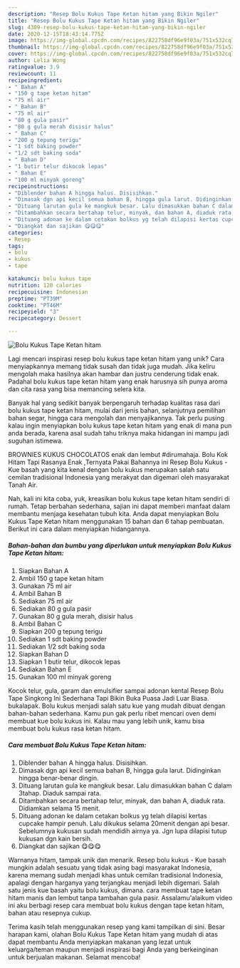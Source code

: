 ```yaml
---
description: "Resep Bolu Kukus Tape Ketan hitam yang Bikin Ngiler"
title: "Resep Bolu Kukus Tape Ketan hitam yang Bikin Ngiler"
slug: 4309-resep-bolu-kukus-tape-ketan-hitam-yang-bikin-ngiler
date: 2020-12-15T18:43:14.775Z
image: https://img-global.cpcdn.com/recipes/822758df96e9f03a/751x532cq70/bolu-kukus-tape-ketan-hitam-foto-resep-utama.jpg
thumbnail: https://img-global.cpcdn.com/recipes/822758df96e9f03a/751x532cq70/bolu-kukus-tape-ketan-hitam-foto-resep-utama.jpg
cover: https://img-global.cpcdn.com/recipes/822758df96e9f03a/751x532cq70/bolu-kukus-tape-ketan-hitam-foto-resep-utama.jpg
author: Lelia Wong
ratingvalue: 3.9
reviewcount: 11
recipeingredient:
- " Bahan A"
- "150 g tape ketan hitam"
- "75 ml air"
- " Bahan B"
- "75 ml air"
- "80 g gula pasir"
- "80 g gula merah disisir halus"
- " Bahan C"
- "200 g tepung terigu"
- "1 sdt baking powder"
- "1/2 sdt baking soda"
- " Bahan D"
- "1 butir telur dikocok lepas"
- " Bahan E"
- "100 ml minyak goreng"
recipeinstructions:
- "Diblender bahan A hingga halus. Disisihkan."
- "Dimasak dgn api kecil semua bahan B, hingga gula larut. Didinginkan hingga benar-benar dingin."
- "Dituang larutan gula ke mangkuk besar. Lalu dimasukkan bahan C dalam 3tahap. Diaduk sampai rata."
- "Ditambahkan secara bertahap telur, minyak, dan bahan A, diaduk rata. Didiamkan selama 15 menit."
- "Dituang adonan ke dalam cetakan bolkus yg telah dilapisi kertas cupcake hampir penuh. Lalu dikukus selama 20menit dengan api besar. Sebelumnya kukusan sudah mendidih airnya ya. Jgn lupa dilapisi tutup kukusan dgn kain bersih."
- "Diangkat dan sajikan 😋😋😋"
categories:
- Resep
tags:
- bolu
- kukus
- tape

katakunci: bolu kukus tape 
nutrition: 120 calories
recipecuisine: Indonesian
preptime: "PT39M"
cooktime: "PT46M"
recipeyield: "3"
recipecategory: Dessert

---
```



![Bolu Kukus Tape Ketan hitam](https://img-global.cpcdn.com/recipes/822758df96e9f03a/751x532cq70/bolu-kukus-tape-ketan-hitam-foto-resep-utama.jpg)

Lagi mencari inspirasi resep bolu kukus tape ketan hitam yang unik? Cara menyiapkannya memang tidak susah dan tidak juga mudah. Jika keliru mengolah maka hasilnya akan hambar dan justru cenderung tidak enak. Padahal bolu kukus tape ketan hitam yang enak harusnya sih punya aroma dan cita rasa yang bisa memancing selera kita.

Banyak hal yang sedikit banyak berpengaruh terhadap kualitas rasa dari bolu kukus tape ketan hitam, mulai dari jenis bahan, selanjutnya pemilihan bahan segar, hingga cara mengolah dan menyajikannya. Tak perlu pusing kalau ingin menyiapkan bolu kukus tape ketan hitam yang enak di mana pun anda berada, karena asal sudah tahu triknya maka hidangan ini mampu jadi suguhan istimewa.

BROWNIES KUKUS CHOCOLATOS enak dan lembut #dirumahaja. Bolu Kok Hitam Tapi Rasanya Enak ,Ternyata Pakai Bahannya ini Resep Bolu Kukus - Kue basah yang kita kenal dengan bolu kukus merupakan salah satu cemilan tradisional Indonesia yang merakyat dan digemari oleh masyarakat Tanah Air.


Nah, kali ini kita coba, yuk, kreasikan bolu kukus tape ketan hitam sendiri di rumah. Tetap berbahan sederhana, sajian ini dapat memberi manfaat dalam membantu menjaga kesehatan tubuh kita. Anda dapat menyiapkan Bolu Kukus Tape Ketan hitam menggunakan 15 bahan dan 6 tahap pembuatan. Berikut ini cara dalam menyiapkan hidangannya.

<!--inarticleads1-->

##### Bahan-bahan dan bumbu yang diperlukan untuk menyiapkan Bolu Kukus Tape Ketan hitam:

1. Siapkan  Bahan A
1. Ambil 150 g tape ketan hitam
1. Gunakan 75 ml air
1. Ambil  Bahan B
1. Sediakan 75 ml air
1. Sediakan 80 g gula pasir
1. Gunakan 80 g gula merah, disisir halus
1. Ambil  Bahan C
1. Siapkan 200 g tepung terigu
1. Sediakan 1 sdt baking powder
1. Sediakan 1/2 sdt baking soda
1. Siapkan  Bahan D
1. Siapkan 1 butir telur, dikocok lepas
1. Sediakan  Bahan E
1. Gunakan 100 ml minyak goreng


Kocok telur, gula, garam dan emulsifier sampai adonan kental Resep Bolu Tape Singkong Ini Sederhana Tapi Bikin Buka Puasa Jadi Luar Biasa. bukalapak. Bolu kukus menjadi salah satu kue yang mudah dibuat dengan bahan-bahan sederhana. Kamu pun gak perlu ribet mencari oven demi membuat kue bolu kukus ini. Kalau mau yang lebih unik, kamu bisa membuat bolu kukus rasa ketan hitam. 

<!--inarticleads2-->

##### Cara membuat Bolu Kukus Tape Ketan hitam:

1. Diblender bahan A hingga halus. Disisihkan.
1. Dimasak dgn api kecil semua bahan B, hingga gula larut. Didinginkan hingga benar-benar dingin.
1. Dituang larutan gula ke mangkuk besar. Lalu dimasukkan bahan C dalam 3tahap. Diaduk sampai rata.
1. Ditambahkan secara bertahap telur, minyak, dan bahan A, diaduk rata. Didiamkan selama 15 menit.
1. Dituang adonan ke dalam cetakan bolkus yg telah dilapisi kertas cupcake hampir penuh. Lalu dikukus selama 20menit dengan api besar. Sebelumnya kukusan sudah mendidih airnya ya. Jgn lupa dilapisi tutup kukusan dgn kain bersih.
1. Diangkat dan sajikan 😋😋😋


Warnanya hitam, tampak unik dan menarik. Resep bolu kukus - Kue basah mungkin adalah sesuatu yang tidak asing bagi masyarakat Indonesia, karena memang sudah menjadi khas untuk cemilan tradisional Indonesia, apalagi dengan harganya yang terjangkau menjadi lebih digemari. Salah satu jenis kue basah yaitu bolu kukus, dimana. cara membuat tape ketan hitam manis dan lembut tanpa tambahan gula pasir. Assalamu&#39;alaikum video ini aku berbagi resep cara membuat bolu kukus dengan tape ketan hitam, bahan atau resepnya cukup. 

Terima kasih telah menggunakan resep yang kami tampilkan di sini. Besar harapan kami, olahan Bolu Kukus Tape Ketan hitam yang mudah di atas dapat membantu Anda menyiapkan makanan yang lezat untuk keluarga/teman maupun menjadi inspirasi bagi Anda yang berkeinginan untuk berjualan makanan. Selamat mencoba!
